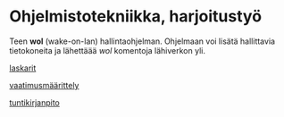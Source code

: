# Ohjelmistotekniikka, harjoitustyö
Teen **wol** (wake-on-lan) hallintaohjelman. Ohjelmaan voi lisätä hallittavia tietokoneita ja lähettäää *wol* komentoja lähiverkon yli.

[laskarit](https://github.com/lxhelmer/ot-harjoitus/tree/main/laskarit)

[vaatimusmäärittely](https://github.com/lxhelmer/ot-harjoitus/blob/main/dokumentaatio/vaatimusmaarittely.md)

[tuntikirjanpito](https://github.com/lxhelmer/ot-harjoitus/blob/main/dokumentaatio/tuntikirjanpito.md)
